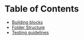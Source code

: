 # Table of Contents

- [Building blocks](./building-blocks.md)
- [Folder Structure](./folder-structure.md)
- [Testing guidelines](./testing.md)
